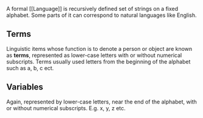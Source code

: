A formal [[Language]] is recursively defined set of strings on a fixed alphabet. Some parts of it can correspond to natural languages like English.

## Terms
Linguistic items whose function is to denote a person or object are known as **terms**, represented as lower-case letters with or without numerical subscripts. Terms usually used letters from the beginning of the alphabet such as a, b, c ect.

## Variables
Again, represented by lower-case letters, near the end of the alphabet, with or without numerical subscripts. E.g. x, y, z etc.

